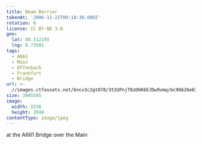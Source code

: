 ```yaml
---
title: Beam Barrier
takenAt: '2006-11-22T09:18:38.000Z'
rotation: 0
license: CC BY-ND 3.0
geo:
  lat: 50.112195
  lng: 8.73501
tags:
  - A661
  - Main
  - Offenbach
  - Frankfurt
  - Bridge
url: >-
  //images.ctfassets.net/bncv3c2gt878/3t2UPnjT0zD6K6EJDw9vmq/bc96626e633cf82f6170e5761891dd14/beam-barrier_4340065865_o
size: 3045505
image:
  width: 1536
  height: 2048
contentType: image/jpeg
---
```


at the A661 Bridge over the Main